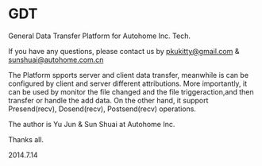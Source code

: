 GDT
===

General Data Transfer Platform for Autohome Inc. Tech.


If you have any questions, please contact us by pkukitty@gmail.com & sunshuai@autohome.com.cn

The Platform spports server and client data transfer, meanwhile is can be configured by client and server different attributions. More importantly, it can be used by monitor the file changed and the file triggeraction,and then transfer or handle the add data. On the other hand, it support Presend(recv), Dosend(recv), Postsend(recv) operations.

The author is Yu Jun & Sun Shuai at Autohome Inc. 

Thanks all.

2014.7.14

